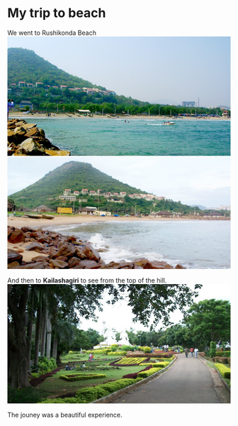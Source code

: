 # My trip to beach
We went to Rushikonda Beach
![Rishikonda](rishikonda.jpg) 
![Rishikonda with beach rock](rishikonda-2.jpg) 

And then to **Kailashagiri** to see from the top of the hill.
![Kailasagiri](kailasagiri.jpg)

The jouney was a beautiful experience.
